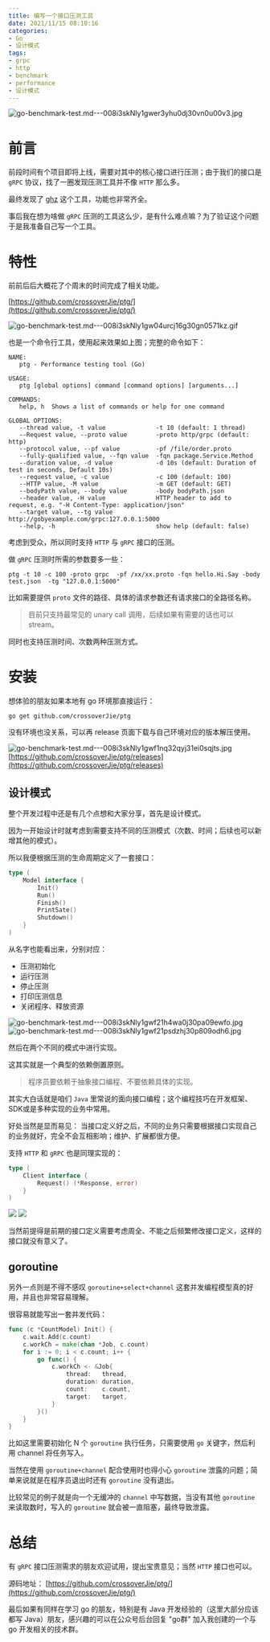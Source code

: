 ```yaml
---
title: 编写一个接口压测工具
date: 2021/11/15 08:10:16 
categories: 
- Go
- 设计模式
tags: 
- grpc
- http
- benchmark
- performance
- 设计模式
---
```


![go-benchmark-test.md---008i3skNly1gwer3yhu0dj30vn0u00v3.jpg](https://i.loli.net/2021/11/15/NPjnuqgBEMTRSJk.jpg)

# 前言

前段时间有个项目即将上线，需要对其中的核心接口进行压测；由于我们的接口是 `gRPC` 协议，找了一圈发现压测工具并不像 `HTTP` 那么多。

最终发现了 [ghz](https://ghz.sh/) 这个工具，功能也非常齐全。

事后我在想为啥做 `gRPC` 压测的工具这么少，是有什么难点嘛？为了验证这个问题于是我准备自己写一个工具。

<!--more-->

# 特性

前前后后大概花了个周末的时间完成了相关功能。

[https://github.com/crossoverJie/ptg/](https://github.com/crossoverJie/ptg/)

![go-benchmark-test.md---008i3skNly1gw04urcj16g30gn0571kz.gif](https://i.loli.net/2021/11/15/lrNwUd1HFZuiQoe.gif)

也是一个命令行工具，使用起来效果如上图；完整的命令如下：

```shell
NAME:
   ptg - Performance testing tool (Go)

USAGE:
   ptg [global options] command [command options] [arguments...]

COMMANDS:
   help, h  Shows a list of commands or help for one command

GLOBAL OPTIONS:
   --thread value, -t value              -t 10 (default: 1 thread)
   --Request value, --proto value        -proto http/grpc (default: http)
   --protocol value, --pf value          -pf /file/order.proto
   --fully-qualified value, --fqn value  -fqn package.Service.Method
   --duration value, -d value            -d 10s (default: Duration of test in seconds, Default 10s)
   --request value, -c value             -c 100 (default: 100)
   --HTTP value, -M value                -m GET (default: GET)
   --bodyPath value, --body value        -body bodyPath.json
   --header value, -H value              HTTP header to add to request, e.g. "-H Content-Type: application/json"
   --target value, --tg value            http://gobyexample.com/grpc:127.0.0.1:5000
   --help, -h                            show help (default: false)
```

考虑到受众，所以同时支持 `HTTP` 与 `gRPC` 接口的压测。

做 `gRPC` 压测时所需的参数要多一些：

```shell script
ptg -t 10 -c 100 -proto grpc  -pf /xx/xx.proto -fqn hello.Hi.Say -body test.json  -tg "127.0.0.1:5000"
```

比如需要提供 `proto` 文件的路径、具体的请求参数还有请求接口的全路径名称。

> 目前只支持最常见的 unary call 调用，后续如果有需要的话也可以 stream。

同时也支持压测时间、次数两种压测方式。


# 安装

想体验的朋友如果本地有 go 环境那直接运行：

```shell
go get github.com/crossoverJie/ptg
```

没有环境也没关系，可以再 release 页面下载与自己环境对应的版本解压使用。

![go-benchmark-test.md---008i3skNly1gwf1nq32qyj31ei0sqjts.jpg](https://i.loli.net/2021/11/15/fvrtNbmxW3AOzEu.jpg)
[https://github.com/crossoverJie/ptg/releases](https://github.com/crossoverJie/ptg/releases)

## 设计模式

整个开发过程中还是有几个点想和大家分享，首先是设计模式。

因为一开始设计时就考虑到需要支持不同的压测模式（次数、时间；后续也可以新增其他的模式）。

所以我便根据压测的生命周期定义了一套接口：

```go
type (
	Model interface {
		Init()
		Run()
		Finish()
		PrintSate()
		Shutdown()
	}
)	
```

从名字也能看出来，分别对应：
- 压测初始化
- 运行压测
- 停止压测
- 打印压测信息
- 关闭程序、释放资源

![go-benchmark-test.md---008i3skNly1gwf21h4wa0j30pa09ewfo.jpg](https://i.loli.net/2021/11/15/TQ9jVHKtOeXlSnd.jpg)
![go-benchmark-test.md---008i3skNly1gwf21psdzhj30p809odh6.jpg](https://i.loli.net/2021/11/15/QcmOHB6lxAUszTE.jpg)

然后在两个不同的模式中进行实现。

这其实就是一个典型的依赖倒置原则。

> 程序员要依赖于抽象接口编程、不要依赖具体的实现。

其实大白话就是咱们 `Java` 里常说的面向接口编程；这个编程技巧在开发框架、SDK或是多种实现的业务中常用。

好处当然是显而易见：
当接口定义好之后，不同的业务只需要根据接口实现自己的业务就好，完全不会互相影响；维护、扩展都很方便。

支持 `HTTP` 和 `gRPC` 也是同理实现的：

```go
type (
	Client interface {
		Request() (*Response, error)
	}
)	
```
![](https://i.loli.net/2021/11/15/s4SY6B97GVjotAz.jpg)
![](https://i.loli.net/2021/11/15/2a8vRwb9skJhtqr.jpg)

当然前提得是前期的接口定义需要考虑周全、不能之后频繁修改接口定义，这样的接口就没有意义了。

## goroutine

另外一点则是不得不感叹 `goroutine+select+channel` 这套并发编程模型真的好用，并且也非常容易理解。

很容易就能写出一套并发代码：

```go
func (c *CountModel) Init() {
	c.wait.Add(c.count)
	c.workCh = make(chan *Job, c.count)
	for i := 0; i < c.count; i++ {
		go func() {
			c.workCh <- &Job{
				thread:   thread,
				duration: duration,
				count:    c.count,
				target:   target,
			}
		}()
	}
}
```

比如这里需要初始化 N 个 `goroutine` 执行任务，只需要使用 `go` 关键字，然后利用 channel 将任务写入。

当然在使用 `goroutine+channel` 配合使用时也得小心 `goroutine` 泄露的问题；简单来说就是在程序员退出时还有 `goroutine` 没有退出。

比较常见的例子就是向一个无缓冲的 `channel` 中写数据，当没有其他 `goroutine` 来读取数时，写入的 `goroutine` 就会被一直阻塞，最终导致泄露。


# 总结

有 `gRPC` 接口压测需求的朋友欢迎试用，提出宝贵意见；当然 `HTTP` 接口也可以。

源码地址：
[https://github.com/crossoverJie/ptg/](https://github.com/crossoverJie/ptg/)

最后如果有同样在学习 go 的朋友，特别是有 Java 开发经验的（这里大部分应该都写 Java）朋友，感兴趣的可以在公众号后台回复 "go群" 加入我创建的一个与 go 开发相关的技术群。

